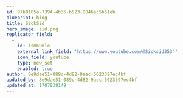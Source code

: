 ```yaml
---
id: 97b0185a-7394-4b35-b523-0846ac5b51eb
blueprint: blog
title: SickSid
hero_image: sid.png
replicator_field:
  -
    id: lsm69mlo
    external_link_field: 'https://www.youtube.com/@Sicksid3534'
    icon_field: youtube
    type: new_set
    enabled: true
author: 8e9dae51-089c-4d82-9aec-5623397ec4bf
updated_by: 8e9dae51-089c-4d82-9aec-5623397ec4bf
updated_at: 1707938149
---
```

